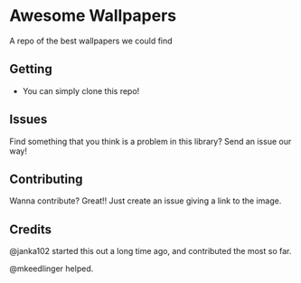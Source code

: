 # Awesome Wallpapers

A repo of the best wallpapers we could find

## Getting
- You can simply clone this repo!

## Issues
Find something that you think is a problem in this library? Send an issue our way!

## Contributing
Wanna contribute? Great!! Just create an issue giving a link to the image.

## Credits
@janka102 started this out a long time ago, and contributed the most so far.

@mkeedlinger helped.
